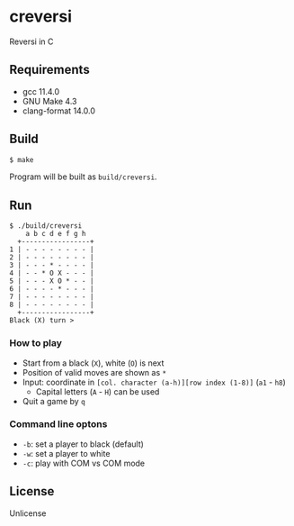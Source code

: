 # creversi

Reversi in C

## Requirements

- gcc 11.4.0
- GNU Make 4.3
- clang-format 14.0.0

## Build

```bash
$ make
```

Program will be built as `build/creversi`.

## Run

```
$ ./build/creversi
    a b c d e f g h
  +-----------------+
1 | - - - - - - - - |
2 | - - - - - - - - |
3 | - - - * - - - - |
4 | - - * O X - - - |
5 | - - - X O * - - |
6 | - - - - * - - - |
7 | - - - - - - - - |
8 | - - - - - - - - |
  +-----------------+
Black (X) turn > 
```

### How to play

- Start from a black (`X`), white (`O`) is next
- Position of valid moves are shown as `*`
- Input: coordinate in `[col. character (a-h)][row index (1-8)]` (`a1` - `h8`)
    - Capital letters (`A` - `H`) can be used
- Quit a game by `q`

### Command line optons

- `-b`: set a player to black (default)
- `-w`: set a player to white
- `-c`: play with COM vs COM mode

## License

Unlicense
